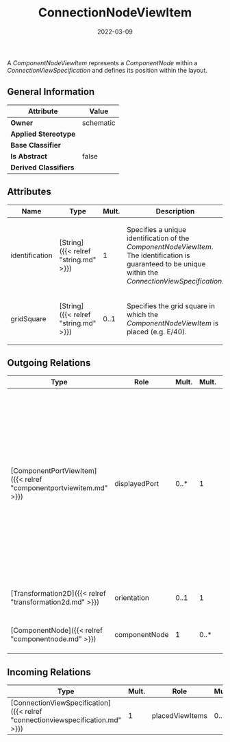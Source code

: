 ﻿---
title: ConnectionNodeViewItem
toc: false
type: specs
date: "2022-03-09"
draft: false
specification: VEC
version: 2.0.0
documentType: "Recommendation"
elementType: Class
classes:
  - ConnectionNodeViewItem
menu_name: vec-2.0.0
---
A <i>ComponentNodeViewItem </i>represents a <i>ComponentNode</i> within a <i>ConnectionViewSpecification</i> and defines its position within the layout.

## General Information

| Attribute               | Value |
|-------------------------|-------|
| **Owner**               | schematic |
| **Applied Stereotype**  |   |
| **Base Classifier**     |   |
| **Is Abstract**         | false |
| **Derived Classifiers** |   |

## Attributes
|  Name  |  Type  |  Mult.  |  Description  |  Owning Classifier  |
|--------|--------|---------|---------------|--------------|
|identification | [String]({{< relref "string.md" >}}) | 1 | <p> Specifies a unique identification of the <i>ComponentNodeViewItem</i>. The identification is guaranteed to be unique within the <i>ConnectionViewSpecification</i>.      </p> | [ConnectionNodeViewItem]({{< relref "connectionnodeviewitem.md" >}}) |
|gridSquare | [String]({{< relref "string.md" >}}) | 0..1 | <p> Specifies the grid square in which the <i>ComponentNodeViewIt</i><i>em</i> is placed (e.g. E/40).      </p> | [ConnectionNodeViewItem]({{< relref "connectionnodeviewitem.md" >}}) |

## Outgoing Relations
|    Type  |   Role   |   Mult.   |   Mult.   |   Description   |
|----------|----------|-----------|-----------|-----------------|
| [ComponentPortViewItem]({{< relref "componentportviewitem.md" >}}) | displayedPort | 0..* | 1 | <p> Specifies all <i>ComponentPortViewItems</i> that are displayed on this <i>ComponentNodeViewItem</i><i>.</i> The order of this association defines the clockwise arrangement of the ports on the node. As each <i>ComponentPortViewItem </i>can also define the side on which it is placed, side definitions take precedence over order.      </p>      <p> <i>&#160;</i>      </p>      <p> <b>Caution: </b>This association is <u>ordered</u>!      </p>      <p> <i>&#160;</i>      </p> |
| [Transformation2D]({{< relref "transformation2d.md" >}}) | orientation | 0..1 | 1 | Specifies the position /&#160;placement of the <i>ConnectionNodeViewItem</i> within the layout. |
| [ComponentNode]({{< relref "componentnode.md" >}}) | componentNode | 1 | 0..* | References the<i> ComponentNode</i> that is represented by this <i>ComponentNodeViewItem</i><i>.</i> |
##  Incoming Relations
|    Type  |   Mult.  |   Role    |   Mult.   |   Description  |
|----------|----------|-----------|-----------|----------------|
| [ConnectionViewSpecification]({{< relref "connectionviewspecification.md" >}}) | 1 | placedViewItems | 0..* | Specifies all <i>ComponentNodeViewItems</i> that are displayed within a <i>ConnectionViewSpecification</i>. |
